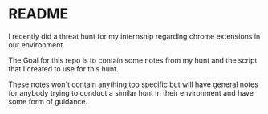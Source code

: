 # README
I recently did a threat hunt for my internship regarding chrome extensions in our environment.

The Goal for this repo is to contain some notes from my hunt and the script that I created to use for this hunt.

These notes won't contain anything too specific but will have general notes for anybody trying to conduct a similar hunt in their environment and have some form of guidance.
